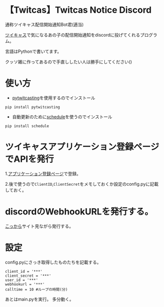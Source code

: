 # 【Twitcas】Twitcas Notice Discord
通称ツイキャス配信開始通知Bot君(適当)

[ツイキャス](https://twitcasting.tv/)で気になるあの子の配信開始通知をdiscordに投げてくれるプログラム。

言語はPythonで書いてます。

クッソ雑に作ってあるので手直ししたい人は勝手にしてください()
# 使い方
- [pytwitcasting](https://github.com/tamago324/PyTwitcasting)を使用するのでインストール
```
pip install pytwitcasting
```

- 自動更新のために[schedule](https://github.com/dbader/schedule)を使うのでインストール
```
pip install schedule
```
# ツイキャスアプリケーション登録ページでAPIを発行
  1.[アプリケーション登録ページ](https://apiv2-doc.twitcasting.tv/#introduction)で登録。
  
  2.後で使うので`ClientID`,`ClientSecret`をメモしておくか設定のconfig.pyに記載しておく。
# discordのWebhookURLを発行する。
  [こっから](https://support.discord.com/hc/ja/articles/228383668-%E3%82%BF%E3%82%A4%E3%83%88%E3%83%AB-Webhooks%E3%81%B8%E3%81%AE%E5%BA%8F%E7%AB%A0)サイト見ながら発行する。
# 設定
  config.pyにさっき取得したものたちを記載する。
  ```
  client_id = '***'
  client_secret = '***'
  user_id = '***'
  webhookurl = '***'
  calltime = 10 #ループの時間(分)
  ```
あとはmain.pyを実行。
多分動く。
